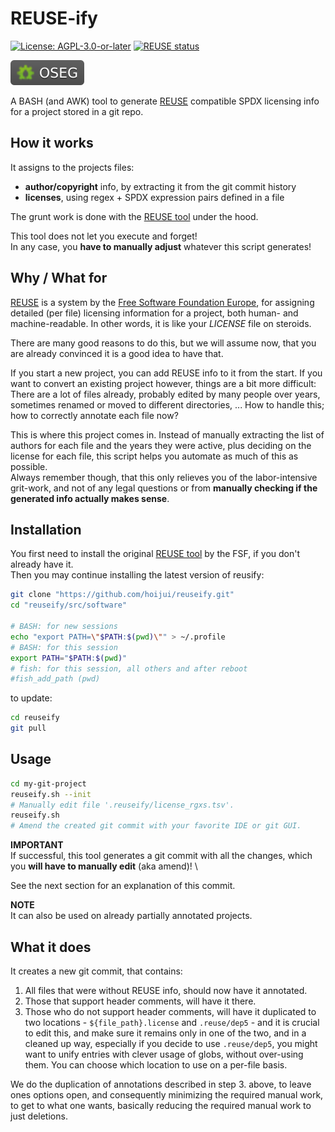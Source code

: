 <!--
SPDX-FileCopyrightText: 2023 Robin Vobruba <hoijui.quaero@gmail.com>

SPDX-License-Identifier: CC0-1.0
-->

# REUSE-ify

[![License: AGPL-3.0-or-later](
    https://img.shields.io/badge/License-AGPL--3.0--or--later-blue.svg)](
    https://spdx.org/licenses/AGPL-3.0-or-later.html)
[![REUSE status](
    https://api.reuse.software/badge/github.com/hoijui/reuseify)](
    https://api.reuse.software/info/github.com/hoijui/reuseify)

[![In cooperation with Open Source Ecology Germany](
    https://raw.githubusercontent.com/osegermany/tiny-files/master/res/media/img/badge-oseg.svg)](
    https://opensourceecology.de)

A BASH (and AWK) tool to generate [REUSE] compatible
SPDX licensing info for a project stored in a git repo.

## How it works

It assigns to the projects files:

* **author/copyright** info,
  by extracting it from the git commit history
* **licenses**, using regex + SPDX expression pairs
  defined in a file

The grunt work is done with the [REUSE tool] under the hood.

This tool does not let you execute and forget! \
In any case, you **have to manually adjust**
whatever this script generates!

## Why / What for

[REUSE] is a system by the [Free Software Foundation Europe],
for assigning detailed (per file) licensing information for a project,
both human- and machine-readable.
In other words, it is like your *LICENSE* file on steroids.

There are many good reasons to do this, but we will assume now,
that you are already convinced it is a good idea to have that.

If you start a new project, you can add REUSE info to it from the start.
If you want to convert an existing project however,
things are a bit more difficult:
There are a lot of files already,
probably edited by many people over years,
sometimes renamed or moved to different directories, ...
How to handle this; how to correctly annotate each file now?

This is where this project comes in.
Instead of manually extracting the list of authors for each file
and the years they were active,
plus deciding on the license for each file,
this script helps you automate as much of this as possible. \
Always remember though,
that this only relieves you of the labor-intensive grit-work,
and not of any legal questions or from **manually checking
if the generated info actually makes sense**.

## Installation

You first need to install the original [REUSE tool] by the FSF,
if you don't already have it. \
Then you may continue installing the latest version of reusify:

```sh
git clone "https://github.com/hoijui/reuseify.git"
cd "reuseify/src/software"

# BASH: for new sessions
echo "export PATH=\"$PATH:$(pwd)\"" > ~/.profile
# BASH: for this session
export PATH="$PATH:$(pwd)"
# fish: for this session, all others and after reboot
#fish_add_path (pwd)
```

to update:

```sh
cd reuseify
git pull
```

## Usage

```sh
cd my-git-project
reuseify.sh --init
# Manually edit file '.reuseify/license_rgxs.tsv'.
reuseify.sh
# Amend the created git commit with your favorite IDE or git GUI.
```

**IMPORTANT** \
If successful, this tool generates a git commit with all the changes,
which you **will have to manually edit** (aka amend)! \

See the next section for an explanation of this commit.

**NOTE** \
It can also be used on already partially annotated projects.

## What it does

It creates a new git commit, that contains:

1. All files that were without REUSE info, should now have it annotated.
2. Those that support header comments, will have it there.
3. Those who do not support header comments,
    will have it duplicated to two locations -
    `${file_path}.license` and `.reuse/dep5` -
    and it is crucial to edit this,
    and make sure it remains only in one of the two,
    and in a cleaned up way,
    especially if you decide to use `.reuse/dep5`,
    you might want to unify entries with clever usage of globs,
    without over-using them.
    You can choose which location to use on a per-file basis.

We do the duplication of annotations described in step 3. above,
to leave ones options open,
and consequently minimizing the required manual work,
to get to what one wants,
basically reducing the required manual work to just deletions.

[REUSE]: https://reuse.software/
[REUSE tool]: https://git.fsfe.org/reuse/tool
[Free Software Foundation Europe]: https://fsfe.org/
